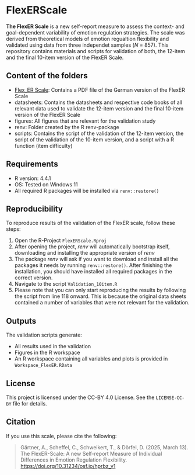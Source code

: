 # FlexERScale

**The FlexER Scale** is a new self-report measure to assess the context- and goal-dependent variability of emotion regulation strategies. The scale was derived from theoretical models of emotion regualtion flexibility and validated using data from three independet samples (*N* = 857). This repository contains materials and scripts for validation of both, the 12-item and the final 10-item version of the FlexER Scale.

## Content of the folders
* [Flex_ER Scale](https://github.com/ChScheffel/FlexERScale_Validation/tree/main/FlexER_Scale): Contains a PDF file of the German version of the FlexER Scale
* datasheets: Contains the datasheets and respective code books of all relevant data used to validate the 12-item version and the final 10-item version of the FlexER Scale
* figures: All figures that are relevant for the validation study
* renv: Folder created by the R renv-package
* scripts: Contains the script of the validation of the 12-item version, the script of the validation of the 10-item version, and a script with a R function (item difficulty)

## Requirements
- R version: 4.4.1
- OS: Tested on Windows 11
- All required R packages will be installed via `renv::restore()`

## Reproducibility

To reproduce results of the validation of the FlexER scale, follow these steps:
1. Open the R-Project `FlexERScale.Rproj`
2. After opening the project, *renv* will automatically bootstrap itself, downloading and installing the appropriate version of *renv*
3. The package *renv* will ask if you want to download and install all the packages it needs by running `renv::restore()`. After finishing the installation, you should have installed all required packages in the correct version.
4. Navigate to the script `Validation_10item.R`
5. Please note that you can only start reproducing the results by following the script from line 118 onward. This is because the original data sheets contained a number of variables that were not relevant for the validation. 

## Outputs
The validation scripts generate:
- All results used in the validation
- Figures in the R workspace
- An R workspace containing all variables and plots is provided in `Workspace_FlexER.RData`

## License
This project is licensed under the CC-BY 4.0 License. See the `LICENSE-CC-BY` file for details.

## Citation
If you use this scale, please cite the following:
> Gärtner, A., Scheffel, C., Schweikert, T., & Dörfel, D. (2025, March 13). The FlexER-Scale: A new Self-report Measure of Individual Differences in Emotion Regulation Flexibility. https://doi.org/10.31234/osf.io/hprbz_v1
